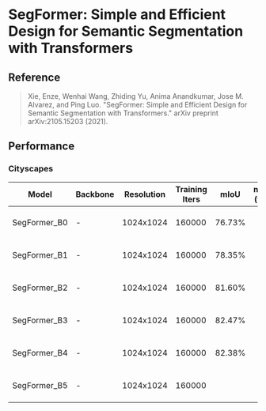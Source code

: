 # SegFormer: Simple and Efficient Design for Semantic Segmentation with Transformers

## Reference

> Xie, Enze, Wenhai Wang, Zhiding Yu, Anima Anandkumar, Jose M. Alvarez, and Ping Luo. "SegFormer: Simple and Efficient Design for Semantic Segmentation with Transformers." arXiv preprint arXiv:2105.15203 (2021).

## Performance

### Cityscapes

| Model | Backbone | Resolution | Training Iters | mIoU | mIoU (flip) | mIoU (ms+flip) | Links |
|-|-|-|-|-|-|-|-|
|SegFormer_B0|-|1024x1024|160000|76.73%||-|[model](https://bj.bcebos.com/paddleseg/dygraph/cityscapes/segformer_b0_cityscapes_1024x1024_160k/model.pdparams) \| [log](https://bj.bcebos.com/paddleseg/dygraph/cityscapes/segformer_b0_cityscapes_1024x1024_160k/train.log) \| [vdl](https://paddlepaddle.org.cn/paddle/visualdl/service/app?id=227e067add44d44383c402ec5aead11b)|
|SegFormer_B1|-|1024x1024|160000|78.35%||-|[model](https://bj.bcebos.com/paddleseg/dygraph/cityscapes/segformer_b1_cityscapes_1024x1024_160k/model.pdparams) \| [log](https://bj.bcebos.com/paddleseg/dygraph/cityscapes/segformer_b1_cityscapes_1024x1024_160k/train.log) \| [vdl](https://paddlepaddle.org.cn/paddle/visualdl/service/app?id=a0f4e8eacf346826e3150989b6a9f849)|
|SegFormer_B2|-|1024x1024|160000|81.60%||-|[model](https://bj.bcebos.com/paddleseg/dygraph/cityscapes/segformer_b2_cityscapes_1024x1024_160k/model.pdparams) \| [log](https://bj.bcebos.com/paddleseg/dygraph/cityscapes/segformer_b2_cityscapes_1024x1024_160k/train.log) \| [vdl](https://paddlepaddle.org.cn/paddle/visualdl/service/app?id=734c0d99d858d0db7ff58f03d18289fe)|
|SegFormer_B3|-|1024x1024|160000|82.47%||-|[model](https://bj.bcebos.com/paddleseg/dygraph/cityscapes/segformer_b3_cityscapes_1024x1024_160k/model.pdparams) \| [log](https://bj.bcebos.com/paddleseg/dygraph/cityscapes/segformer_b3_cityscapes_1024x1024_160k/train.log) \| [vdl](https://paddlepaddle.org.cn/paddle/visualdl/service/app?id=406282a64c45d008bf4445c5669d6579)|
|SegFormer_B4|-|1024x1024|160000|82.38%||-|[model](https://bj.bcebos.com/paddleseg/dygraph/cityscapes/segformer_b4_cityscapes_1024x1024_160k/model.pdparams) \| [log](https://bj.bcebos.com/paddleseg/dygraph/cityscapes/segformer_b4_cityscapes_1024x1024_160k/train.log) \| [vdl](https://paddlepaddle.org.cn/paddle/visualdl/service/app?id=dc51a262eb8be9273970354ed445e760)|
|SegFormer_B5|-|1024x1024|160000|||-|[model]() \| [log]() \| [vdl]()|
